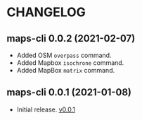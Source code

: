 # CHANGELOG

## maps-cli 0.0.2 (2021-02-07)

- Added OSM `overpass` command.
- Added Mapbox `isochrone` command.
- Added MapBox `matrix` command.

## maps-cli 0.0.1 (2021-01-08)

- Initial release. [v0.0.1](https://github.com/sackh/maps-cli/releases/tag/v0.0.1)